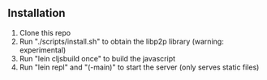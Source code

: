 ##

## Installation

1. Clone this repo
2. Run "./scripts/install.sh" to obtain the libp2p library (warning: experimental)
3. Run "lein cljsbuild once" to build the javascript
4. Run "lein repl" and "(-main)" to start the server (only serves static files)

